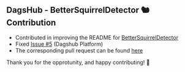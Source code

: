 ## DagsHub - BetterSquirrelDetector 🐿️ Contribution 

- Contributed in improving the README for [BetterSquirrelDetector](https://dagshub.com/yonomitt/BetterSquirrelDetector)
- Fixed [Issue #5](https://dagshub.com/yonomitt/BetterSquirrelDetector/issues/5) (Dagshub Platform)
- The corresponding pull request can be found [here](https://dagshub.com/yonomitt/BetterSquirrelDetector/pulls/8)

Thank you for the opprotunity, and happy contributing! 🤗
